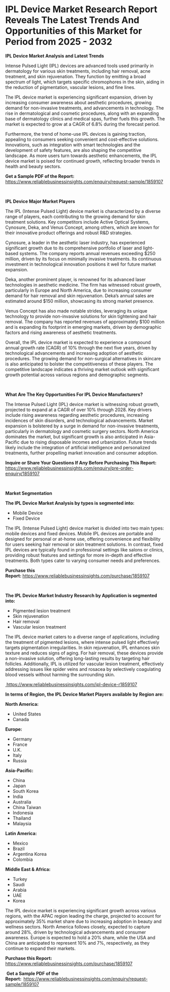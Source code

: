 <p><h1>IPL Device Market Research Report Reveals The Latest Trends And Opportunities of this Market for Period from 2025 - 2032</h1></p><p><strong>IPL Device Market Analysis and Latest Trends</strong></p>
<p><p>Intense Pulsed Light (IPL) devices are advanced tools used primarily in dermatology for various skin treatments, including hair removal, acne treatment, and skin rejuvenation. They function by emitting a broad spectrum of light, which targets specific chromophores in the skin, aiding in the reduction of pigmentation, vascular lesions, and fine lines.</p><p>The IPL device market is experiencing significant expansion, driven by increasing consumer awareness about aesthetic procedures, growing demand for non-invasive treatments, and advancements in technology. The rise in dermatological and cosmetic procedures, along with an expanding base of dermatology clinics and medical spas, further fuels this growth. The market is expected to grow at a CAGR of 6.8% during the forecast period. </p><p>Furthermore, the trend of home-use IPL devices is gaining traction, appealing to consumers seeking convenient and cost-effective solutions. Innovations, such as integration with smart technologies and the development of safety features, are also shaping the competitive landscape. As more users turn towards aesthetic enhancements, the IPL device market is poised for continued growth, reflecting broader trends in health and beauty sectors.</p></p>
<p><strong>Get a Sample PDF of the Report:&nbsp;</strong> <a href="https://www.reliablebusinessinsights.com/enquiry/request-sample/1859107?utm_campaign=3680&utm_medium=2&utm_source=Github&utm_content=ia&utm_term=16042025&utm_id=ipl-device">https://www.reliablebusinessinsights.com/enquiry/request-sample/1859107</a></p>
<p>&nbsp;</p>
<p><strong>IPL Device Major Market Players</strong></p>
<p><p>The IPL (Intense Pulsed Light) device market is characterized by a diverse range of players, each contributing to the growing demand for skin treatment solutions. Key competitors include Active Optical Systems, Cynosure, Deka, and Venus Concept, among others, which are known for their innovative product offerings and robust R&D strategies.</p><p>Cynosure, a leader in the aesthetic laser industry, has experienced significant growth due to its comprehensive portfolio of laser and light-based systems. The company reports annual revenues exceeding $250 million, driven by its focus on minimally invasive treatments. Its continuous investment in technological innovation positions it well for future market expansion.</p><p>Deka, another prominent player, is renowned for its advanced laser technologies in aesthetic medicine. The firm has witnessed robust growth, particularly in Europe and North America, due to increasing consumer demand for hair removal and skin rejuvenation. Deka’s annual sales are estimated around $150 million, showcasing its strong market presence.</p><p>Venus Concept has also made notable strides, leveraging its unique technology to provide non-invasive solutions for skin tightening and hair removal. The company has reported revenues of approximately $100 million and is expanding its footprint in emerging markets, driven by demographic factors and rising awareness of aesthetic treatments.</p><p>Overall, the IPL device market is expected to experience a compound annual growth rate (CAGR) of 10% through the next five years, driven by technological advancements and increasing adoption of aesthetic procedures. The growing demand for non-surgical alternatives in skincare is also anticipated to bolster the competitiveness of these players. The competitive landscape indicates a thriving market outlook with significant growth potential across various regions and demographic segments.</p></p>
<p>&nbsp;</p>
<p><strong>What Are The Key Opportunities For IPL Device Manufacturers?</strong></p>
<p><p>The Intense Pulsed Light (IPL) device market is witnessing robust growth, projected to expand at a CAGR of over 10% through 2028. Key drivers include rising awareness regarding aesthetic procedures, increasing incidences of skin disorders, and technological advancements. Market expansion is bolstered by a surge in demand for non-invasive treatments, particularly in dermatology and cosmetic surgery sectors. North America dominates the market, but significant growth is also anticipated in Asia-Pacific due to rising disposable incomes and urbanization. Future trends likely include the integration of artificial intelligence and personalized treatments, further propelling market innovation and consumer adoption.</p></p>
<p><strong>Inquire or Share Your Questions If Any Before Purchasing This Report:</strong> <a href="https://www.reliablebusinessinsights.com/enquiry/pre-order-enquiry/1859107?utm_campaign=3680&utm_medium=2&utm_source=Github&utm_content=ia&utm_term=16042025&utm_id=ipl-device">https://www.reliablebusinessinsights.com/enquiry/pre-order-enquiry/1859107</a></p>
<p>&nbsp;</p>
<p><strong>Market Segmentation</strong></p>
<p><strong>The IPL Device Market Analysis by types is segmented into:</strong></p>
<p><ul><li>Mobile Device</li><li>Fixed Device</li></ul></p>
<p><p>The IPL (Intense Pulsed Light) device market is divided into two main types: mobile devices and fixed devices. Mobile IPL devices are portable and designed for personal or at-home use, offering convenience and flexibility for users seeking hair removal or skin treatment solutions. In contrast, fixed IPL devices are typically found in professional settings like salons or clinics, providing robust features and settings for more in-depth and effective treatments. Both types cater to varying consumer needs and preferences.</p></p>
<p><strong>Purchase this Report:&nbsp;</strong><a href="https://www.reliablebusinessinsights.com/purchase/1859107?utm_campaign=3680&utm_medium=2&utm_source=Github&utm_content=ia&utm_term=16042025&utm_id=ipl-device">https://www.reliablebusinessinsights.com/purchase/1859107</a></p>
<p>&nbsp;</p>
<p><strong>The IPL Device Market Industry Research by Application is segmented into:</strong></p>
<p><ul><li>Pigmented lesion treatment</li><li>Skin rejuvenation</li><li>Hair removal</li><li>Vascular lesion treatment</li></ul></p>
<p><p>The IPL device market caters to a diverse range of applications, including the treatment of pigmented lesions, where intense pulsed light effectively targets pigmentation irregularities. In skin rejuvenation, IPL enhances skin texture and reduces signs of aging. For hair removal, these devices provide a non-invasive solution, offering long-lasting results by targeting hair follicles. Additionally, IPL is utilized for vascular lesion treatment, effectively addressing issues like spider veins and rosacea by selectively coagulating blood vessels without harming the surrounding skin.</p></p>
<p><a href="https://www.reliablebusinessinsights.com/ipl-device-r1859107?utm_campaign=3680&utm_medium=2&utm_source=Github&utm_content=ia&utm_term=16042025&utm_id=ipl-device">&nbsp;https://www.reliablebusinessinsights.com/ipl-device-r1859107</a></p>
<p><strong>In terms of Region, the IPL Device Market Players available by Region are:</strong></p>
<p>
    <p> <strong> North America: </strong>
        <ul>
            <li>United States</li>
            <li>Canada</li>
        </ul>
        </p> 
    <p> <strong> Europe: </strong>
        <ul>
            <li>Germany</li>
            <li>France</li>
            <li>U.K.</li>
            <li>Italy</li>
            <li>Russia</li>
        </ul>
        </p> 
    <p> <strong> Asia-Pacific: </strong>
        <ul>
            <li>China</li>
            <li>Japan</li>
            <li>South Korea</li>
            <li>India</li>
            <li>Australia</li>
            <li>China Taiwan</li>
            <li>Indonesia</li>
            <li>Thailand</li>
            <li>Malaysia</li>
        </ul>
        </p> 
    <p> <strong> Latin America: </strong>
        <ul>
            <li>Mexico</li>
            <li>Brazil</li>
            <li>Argentina Korea</li>
            <li>Colombia</li>
        </ul>
        </p> 
    <p> <strong> Middle East & Africa: </strong>
        <ul>
            <li>Turkey</li>
            <li>Saudi</li>
            <li>Arabia</li>
            <li>UAE</li>
            <li>Korea</li>
        </ul>
    </p>
    </p>
<p><p>The IPL device market is experiencing significant growth across various regions, with the APAC region leading the charge, projected to account for approximately 35% market share due to increasing adoption in beauty and wellness sectors. North America follows closely, expected to capture around 28%, driven by technological advancements and consumer awareness. Europe is expected to hold a 20% share, while the USA and China are anticipated to represent 10% and 7%, respectively, as they continue to expand their markets.</p></p>
<p><strong>Purchase this Report: </strong><a href="https://www.reliablebusinessinsights.com/purchase/1859107?utm_campaign=3680&utm_medium=2&utm_source=Github&utm_content=ia&utm_term=16042025&utm_id=ipl-device">https://www.reliablebusinessinsights.com/purchase/1859107</a></p>
<p>&nbsp;<strong>Get a Sample PDF of the Report:&nbsp;&nbsp;</strong><a href="https://www.reliablebusinessinsights.com/enquiry/request-sample/1859107?utm_campaign=3680&utm_medium=2&utm_source=Github&utm_content=ia&utm_term=16042025&utm_id=ipl-device">https://www.reliablebusinessinsights.com/enquiry/request-sample/1859107</a></p>
<p><strong></strong></p>
<p><p></p><p></p><p></p></p>